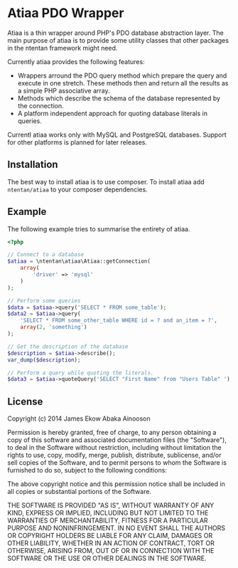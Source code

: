 Atiaa PDO Wrapper
=================
Atiaa is a thin wrapper around PHP's PDO database abstraction layer. The main 
purpose of atiaa is to provide some utility classes that other packages in the 
ntentan framework might need. 

Currently atiaa provides the following features:
 - Wrappers arround the PDO query method which prepare the query and execute in 
   one stretch. These methods then and return all the results as a simple 
   PHP associative array.
 - Methods which describe the schema of the database represented by the connection. 
 - A platform independent approach for quoting database literals in queries.

Currentl atiaa works only with MySQL and PostgreSQL databases. 
Support for other platforms is planned for later releases.

Installation
------------
The best way to install atiaa is to use composer. To install atiaa add 
`ntentan/atiaa` to your composer dependencies.

Example
-------
The following example tries to summarise the entirety of atiaa.

````php
<?php

// Connect to a database
$atiaa = \ntentan\atiaa\Atiaa::getConnection(
    array(
        'driver' => 'mysql'
    )
);

// Perform some queries
$data = $atiaa->query('SELECT * FROM some_table');
$data2 = $atiaa->query(
    'SELECT * FROM some_other_table WHERE id = ? and an_item = ?', 
    array(2, 'something')
);

// Get the description of the database
$description = $atiaa->describe();
var_dump($description);

// Perform a query while quoting the literals.
$data3 = $atiaa->quoteQuery('SELECT "First Name" from "Users Table" ');
````

License
-------
Copyright (c) 2014 James Ekow Abaka Ainooson

Permission is hereby granted, free of charge, to any person obtaining
a copy of this software and associated documentation files (the
"Software"), to deal in the Software without restriction, including
without limitation the rights to use, copy, modify, merge, publish,
distribute, sublicense, and/or sell copies of the Software, and to
permit persons to whom the Software is furnished to do so, subject to
the following conditions:

The above copyright notice and this permission notice shall be
included in all copies or substantial portions of the Software.

THE SOFTWARE IS PROVIDED "AS IS", WITHOUT WARRANTY OF ANY KIND,
EXPRESS OR IMPLIED, INCLUDING BUT NOT LIMITED TO THE WARRANTIES OF
MERCHANTABILITY, FITNESS FOR A PARTICULAR PURPOSE AND
NONINFRINGEMENT. IN NO EVENT SHALL THE AUTHORS OR COPYRIGHT HOLDERS BE
LIABLE FOR ANY CLAIM, DAMAGES OR OTHER LIABILITY, WHETHER IN AN ACTION
OF CONTRACT, TORT OR OTHERWISE, ARISING FROM, OUT OF OR IN CONNECTION
WITH THE SOFTWARE OR THE USE OR OTHER DEALINGS IN THE SOFTWARE.
